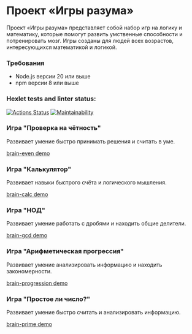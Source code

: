 # Проект «Игры разума»

Проект «Игры разума» представляет собой набор игр на логику и математику, которые помогут развить умственные способности и потренировать мозг. Игры созданы для людей всех возрастов, интересующихся математикой и логикой.

### Требования

- Node.js версии 20 или выше
- npm версии 8 или выше

### Hexlet tests and linter status:

[![Actions Status](https://github.com/nst12/frontend-project-44/actions/workflows/hexlet-check.yml/badge.svg)](https://github.com/nst12/frontend-project-44/actions)
[![Maintainability](https://api.codeclimate.com/v1/badges/9a27f32afa00f93f5b43/maintainability)](https://codeclimate.com/github/nst12/frontend-project-44/maintainability)

### Игра "Проверка на чётность"

Развивает умение быстро принимать решения и считать в уме.

[brain-even demo](https://asciinema.org/a/g9haU0JSVZGw4v9W359EzJt1C)

### Игра "Калькулятор"

Развивает навыки быстрого счёта и логического мышления.

[brain-calc demo](https://asciinema.org/a/oFrp04c6vtmJ6YSdorugkNlWc)

### Игра "НОД"

Развивает умение работать с дробями и находить общие делители.

[brain-gcd demo](https://asciinema.org/a/L8I5QeIg80imCPMTHnS4mwXvw)

### Игра "Арифметическая прогрессия"

Развивает умение анализировать информацию и находить закономерности.

[brain-progression demo](https://asciinema.org/a/nZjO48JfozKpDrj4NtigCq9Y9)

### Игра "Простое ли число?"

Развивает умение быстро считать и анализировать информацию.

[brain-prime demo](https://asciinema.org/a/PLEa3paEgTp2oIBNjfmEwVx2o)
